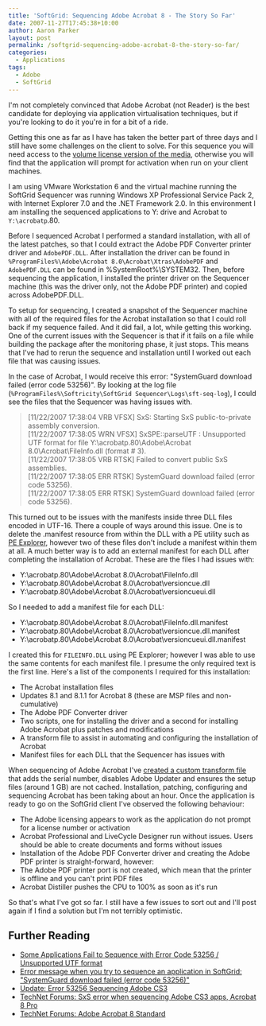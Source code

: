 ```yaml
---
title: 'SoftGrid: Sequencing Adobe Acrobat 8 - The Story So Far'
date: 2007-11-27T17:45:38+10:00
author: Aaron Parker
layout: post
permalink: /softgrid-sequencing-adobe-acrobat-8-the-story-so-far/
categories:
  - Applications
tags:
  - Adobe
  - SoftGrid
---
```

I'm not completely convinced that Adobe Acrobat (not Reader) is the best candidate for deploying via application virtualisation techniques, but if you're looking to do it you're in for a bit of a ride.

Getting this one as far as I have has taken the better part of three days and I still have some challenges on the client to solve. For this sequence you will need access to the [volume license version of the media](http://www.adobe.com/aboutadobe/openoptions/), otherwise you will find that the application will prompt for activation when run on your client machines.

I am using VMware Workstation 6 and the virtual machine running the SoftGrid Sequencer was running Windows XP Professional Service Pack 2, with Internet Explorer 7.0 and the .NET Framework 2.0. In this environment I am installing the sequenced applications to Y: drive and Acrobat to `Y:\acrobatp`.80.

Before I sequenced Acrobat I performed a standard installation, with all of the latest patches, so that I could extract the Adobe PDF Converter printer driver and `AdobePDF.DLL`. After installation the driver can be found in `%ProgramFiles%\Adobe\Acrobat 8.0\Acrobat\Xtras\AdobePDF` and `AdobePDF.DLL` can be found in %SystemRoot%\SYSTEM32. Then, before sequencing the application, I installed the printer driver on the Sequencer machine (this was the driver only, not the Adobe PDF printer) and copied across AdobePDF.DLL.

To setup for sequencing, I created a snapshot of the Sequencer machine with all of the required files for the Acrobat installation so that I could roll back if my sequence failed. And it did fail, a lot, while getting this working. One of the current issues with the Sequencer is that if it fails on a file while building the package after the monitoring phase, it just stops. This means that I've had to rerun the sequence and installation until I worked out each file that was causing issues.

In the case of Acrobat, I would receive this error: "SystemGuard download failed (error code 53256)". By looking at the log file (`%ProgramFiles%\Softricity\SoftGrid Sequencer\Logs\sft-seq-log`), I could see the files that the Sequencer was having issues with.

> [11/22/2007 17:38:04 VRB VFSX] SxS: Starting SxS public-to-private assembly conversion.  
> [11/22/2007 17:38:05 WRN VFSX] SxSPE::parseUTF : Unsupported UTF format for file Y:\acrobatp.80\Adobe\Acrobat 8.0\Acrobat\FileInfo.dll (format # 3).  
> [11/22/2007 17:38:05 VRB RTSK] Failed to convert public SxS assemblies.  
> [11/22/2007 17:38:05 ERR RTSK] SystemGuard download failed (error code 53256).  
> [11/22/2007 17:38:05 ERR RTSK] SystemGuard download failed (error code 53256).

This turned out to be issues with the manifests inside three DLL files encoded in UTF-16. There a couple of ways around this issue. One is to delete the .manifest resource from within the DLL with a PE utility such as [PE Explorer](http://www.heaventools.com/overview.htm), however two of these files don't include a manifest within them at all. A much better way is to add an external manifest for each DLL after completing the installation of Acrobat. These are the files I had issues with:

* Y:\acrobatp.80\Adobe\Acrobat 8.0\Acrobat\FileInfo.dll
* Y:\acrobatp.80\Adobe\Acrobat 8.0\Acrobat\versioncue.dll
* Y:\acrobatp.80\Adobe\Acrobat 8.0\Acrobat\versioncueui.dll

So I needed to add a manifest file for each DLL:

* Y:\acrobatp.80\Adobe\Acrobat 8.0\Acrobat\FileInfo.dll.manifest
* Y:\acrobatp.80\Adobe\Acrobat 8.0\Acrobat\versioncue.dll.manifest
* Y:\acrobatp.80\Adobe\Acrobat 8.0\Acrobat\versioncueui.dll.manifest

I created this for `FILEINFO.DLL` using PE Explorer; however I was able to use the same contents for each manifest file. I presume the only required text is the first line. Here's a list of the components I required for this installation:

* The Acrobat installation files
* Updates 8.1 and 8.1.1 for Acrobat 8 (these are MSP files and non-cumulative)
* The Adobe PDF Converter driver
* Two scripts, one for installing the driver and a second for installing Adobe Acrobat plus patches and modifications
* A transform file to assist in automating and configuring the installation of Acrobat
* Manifest files for each DLL that the Sequencer has issues with

When sequencing of Adobe Acrobat I've [created a custom transform file](http://www.adobe.com/support/downloads/detail.jsp?ftpID=3564) that adds the serial number, disables Adobe Updater and ensures the setup files (around 1 GB) are not cached. Installation, patching, configuring and sequencing Acrobat has been taking about an hour. Once the application is ready to go on the SoftGrid client I've observed the following behaviour:

* The Adobe licensing appears to work as the application do not prompt for a license number or activation
* Acrobat Professional and LiveCycle Designer run without issues. Users should be able to create documents and forms without issues
* Installation of the Adobe PDF Converter driver and creating the Adobe PDF printer is straight-forward, however:
* The Adobe PDF printer port is not created, which mean that the printer is offline and you can't print PDF files
* Acrobat Distiller pushes the CPU to 100% as soon as it's run

So that's what I've got so far. I still have a few issues to sort out and I'll post again if I find a solution but I'm not terribly optimistic.

## Further Reading

* [Some Applications Fail to Sequence with Error Code 53256 / Unsupported UTF format](http://blogs.msdn.com/rslaten/archive/2007/09/11/some-applications-fail-to-sequence-with-error-code-53256-unsupported-utf-format.aspx)
* [Error message when you try to sequence an application in SoftGrid: "SystemGuard download failed (error code 53256)"](http://support.microsoft.com/kb/931592)
* [Update: Error 53256 Sequencing Adobe CS3](http://blogs.technet.com/softgrid/archive/2007/10/25/update-error-53256-sequencing-adobe-cs3.aspx)
* [TechNet Forums: SxS error when sequencing Adobe CS3 apps, Acrobat 8 Pro](http://forums.microsoft.com/TechNet/ShowPost.aspx?PostID=2105830&SiteID=17)
* [TechNet Forums: Adobe Acrobat 8 Standard](http://forums.microsoft.com/TechNet/ShowPost.aspx?PostID=2121347&SiteID=17)
